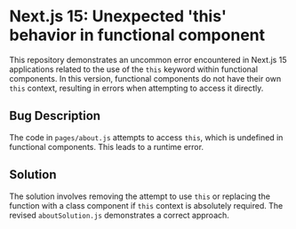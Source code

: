 # Next.js 15: Unexpected 'this' behavior in functional component

This repository demonstrates an uncommon error encountered in Next.js 15 applications related to the use of the `this` keyword within functional components.  In this version, functional components do not have their own `this` context, resulting in errors when attempting to access it directly.

## Bug Description
The code in `pages/about.js` attempts to access `this`, which is undefined in functional components. This leads to a runtime error.

## Solution
The solution involves removing the attempt to use `this` or replacing the function with a class component if `this` context is absolutely required.  The revised `aboutSolution.js` demonstrates a correct approach.
